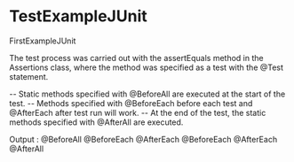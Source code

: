 # TestExampleJUnit
FirstExampleJUnit

The test process was carried out with the assertEquals method in the Assertions class, where the method was specified as a test with the @Test statement.

-- Static methods specified with @BeforeAll are executed at the start of the test.
-- Methods specified with @BeforeEach before each test and @AfterEach after test run will work.
-- At the end of the test, the static methods specified with @AfterAll are executed.

Output : 
@BeforeAll
@BeforeEach
@AfterEach
@BeforeEach
@AfterEach
@AfterAll
